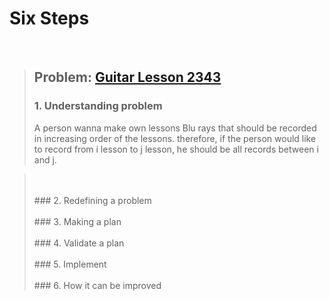 # Six Steps
<br />

> ## Problem: [Guitar Lesson 2343](https://www.acmicpc.net/problem/2343)
>
> ### 1. Understanding problem
>  A person wanna make own lessons Blu rays that should be recorded in increasing order of the lessons.
  therefore, if the person would like to record from i lesson to j lesson, he should be all records between i and j.

> <br />
> <br />
> ### 2. Redefining a problem
>
> <br />
> <br />
> ### 3. Making a plan
>
> <br />
> <br />
> ### 4. Validate a plan
>
> <br />
> <br />
> ### 5. Implement
>
> <br /> 
> <br />
> ### 6. How it can be improved
>
>
>

